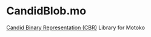 # CandidBlob.mo

[Candid Binary Representation (CBR)](https://github.com/dfinity/candid/blob/master/spec/Candid.md#types) Library for Motoko
